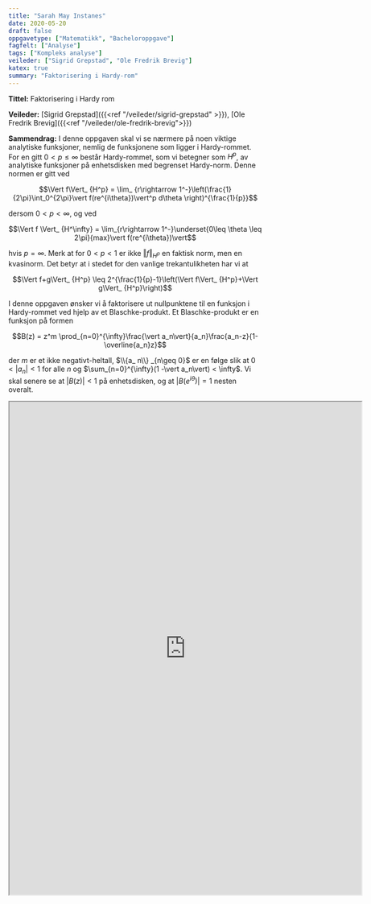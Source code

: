 ```yaml
---
title: "Sarah May Instanes"
date: 2020-05-20
draft: false
oppgavetype: ["Matematikk", "Bacheloroppgave"]
fagfelt: ["Analyse"]
tags: ["Kompleks analyse"]
veileder: ["Sigrid Grepstad", "Ole Fredrik Brevig"]
katex: true 
summary: "Faktorisering i Hardy-rom"
---
```


**Tittel:** Faktorisering i Hardy rom

**Veileder:** [Sigrid Grepstad]({{<ref "/veileder/sigrid-grepstad" >}}), [Ole Fredrik Brevig]({{<ref "/veileder/ole-fredrik-brevig">}}) 

**Sammendrag:** I denne oppgaven skal vi se nærmere på noen viktige analytiske funksjoner, nemlig de funksjonene som ligger i Hardy-rommet. For en gitt $0 < p \leq \infty$ består
Hardy-rommet, som vi betegner som $H^p$, av analytiske funksjoner på enhetsdisken med begrenset Hardy-norm. Denne normen er gitt ved

$$\Vert f\Vert_ {H^p} = \lim_ {r\rightarrow 1^-}\left(\frac{1}{2\pi}\int_0^{2\pi}\vert f(re^{i\theta})\vert^p d\theta \right)^{\frac{1}{p}}$$

dersom $0 < p < \infty$, og ved

$$\Vert f \Vert_ {H^\infty} = \lim_{r\rightarrow 1^-}\underset{0\leq \theta \leq 2\pi}{max}\vert f(re^{i\theta})\vert$$

hvis $p = \infty$. Merk at for $0 < p < 1$ er ikke $\Vert f\Vert_{H^p}$ en faktisk norm, men en kvasinorm. Det betyr at i stedet for den vanlige trekantulikheten har vi at

$$\Vert f+g\Vert_ {H^p} \leq 2^{\frac{1}{p}-1}\left(\Vert f\Vert_ {H^p}+\Vert g\Vert_ {H^p}\right)$$

I denne oppgaven ønsker vi å faktorisere ut nullpunktene til en funksjon i Hardy-rommet ved hjelp av et Blaschke-produkt. Et Blaschke-produkt er en funksjon på formen

$$B(z) = z^m \prod_{n=0}^{\infty}\frac{\vert a_n\vert}{a_n}\frac{a_n-z}{1-\overline{a_n}z}$$

der $m$ er et ikke negativt-heltall, $\\{a_ n\\} _{n\geq 0}$ er en følge slik at $0 < \vert a_n\vert < 1$ for alle $n$ og $\sum_{n=0}^{\infty}(1 -\vert a_n\vert) < \infty$. Vi skal senere se at $\vert B(z)\vert < 1$ på enhetsdisken, og at $\vert B(e^{i\theta})\vert = 1$ nesten overalt.

<iframe src="https://drive.google.com/file/d/1MQMvJXYge7eNym8Uc8HIvBSRHYzn-eAj/preview" width="700" height="980" allow="autoplay"></iframe>

